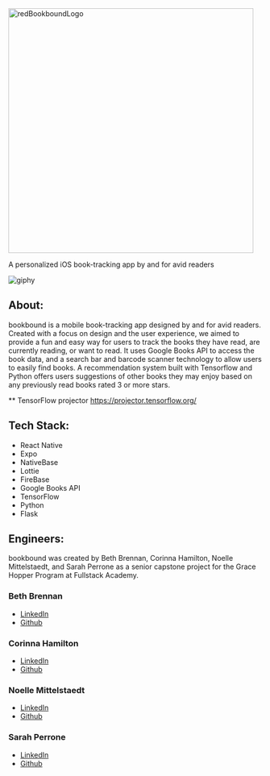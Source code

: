 <img width="486" alt="redBookboundLogo" src="https://user-images.githubusercontent.com/79483567/180300419-91b4302b-8d27-4d86-b91c-1db216170c5d.png"> 

A personalized iOS book-tracking app by and for avid readers

![giphy](https://user-images.githubusercontent.com/79483567/180309104-aaef7e78-f930-473c-a7cf-e5abda82a8b5.gif)



## About:

bookbound is a mobile book-tracking app designed by and for avid readers. Created with a focus on design and the user experience, we aimed to provide a fun and easy way for users to track the books they have read, are currently reading, or want to read. It uses Google Books API to access the book data, and a search bar and barcode scanner technology to allow users to easily find books. A recommendation system built with Tensorflow and Python offers users suggestions of other books they may enjoy based on any previously read books rated 3 or more stars.




\*\* TensorFlow projector
https://projector.tensorflow.org/

## Tech Stack:

- React Native
- Expo
- NativeBase
- Lottie
- FireBase
- Google Books API
- TensorFlow
- Python
- Flask

## Engineers:

bookbound was created by Beth Brennan, Corinna Hamilton, Noelle Mittelstaedt, and Sarah Perrone as a senior capstone project for the Grace Hopper Program at Fullstack Academy.

### Beth Brennan

- [LinkedIn](https://www.linkedin.com/in/bethbrennan2/)
- [Github](https://github.com/beth-brennan)

### Corinna Hamilton

- [LinkedIn](https://www.linkedin.com/in/corinna-hamilton/)
- [Github](https://github.com/corinnahamilton)

### Noelle Mittelstaedt

- [LinkedIn](https://www.linkedin.com/in/noellemittelstaedt/)
- [Github](https://github.com/NoelleMittel)

### Sarah Perrone

- [LinkedIn](https://www.linkedin.com/in/sarah-perrone/)
- [Github](https://github.com/spilly0)
